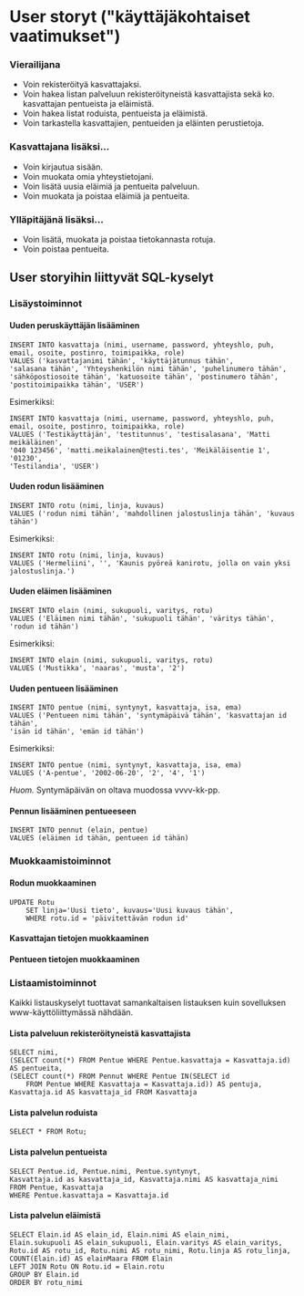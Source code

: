 # User storyt ("käyttäjäkohtaiset vaatimukset")

### Vierailijana

- Voin rekisteröityä kasvattajaksi.
- Voin hakea listan palveluun rekisteröityneistä kasvattajista sekä ko. kasvattajan pentueista ja eläimistä.
- Voin hakea listat roduista, pentueista ja eläimistä.
- Voin tarkastella kasvattajien, pentueiden ja eläinten perustietoja.

### Kasvattajana lisäksi...

- Voin kirjautua sisään.
- Voin muokata omia yhteystietojani.
- Voin lisätä uusia eläimiä ja pentueita palveluun.
- Voin muokata ja poistaa eläimiä ja pentueita.

### Ylläpitäjänä lisäksi...

- Voin lisätä, muokata ja poistaa tietokannasta rotuja.
- Voin poistaa pentueita.

## User storyihin liittyvät SQL-kyselyt

### Lisäystoiminnot
#### Uuden peruskäyttäjän lisääminen

```
INSERT INTO kasvattaja (nimi, username, password, yhteyshlo, puh, email, osoite, postinro, toimipaikka, role)
VALUES ('kasvattajanimi tähän', 'käyttäjätunnus tähän',
'salasana tähän', 'Yhteyshenkilön nimi tähän', 'puhelinumero tähän',
'sähköpostiosoite tähän', 'katuosoite tähän', 'postinumero tähän',
'postitoimipaikka tähän', 'USER')
```
Esimerkiksi:
```
INSERT INTO kasvattaja (nimi, username, password, yhteyshlo, puh, email, osoite, postinro, toimipaikka, role)
VALUES ('Testikäyttäjän', 'testitunnus', 'testisalasana', 'Matti meikäläinen',
'040 123456', 'matti.meikalainen@testi.tes', 'Meikäläisentie 1', '01230',
'Testilandia', 'USER')
```

#### Uuden rodun lisääminen

```
INSERT INTO rotu (nimi, linja, kuvaus)
VALUES ('rodun nimi tähän', 'mahdollinen jalostuslinja tähän', 'kuvaus tähän')
```
Esimerkiksi:
```
INSERT INTO rotu (nimi, linja, kuvaus)
VALUES ('Hermeliini', '', 'Kaunis pyöreä kanirotu, jolla on vain yksi jalostuslinja.')
```

#### Uuden eläimen lisääminen
```
INSERT INTO elain (nimi, sukupuoli, varitys, rotu)
VALUES ('Eläimen nimi tähän', 'sukupuoli tähän', 'väritys tähän', 'rodun id tähän')
```
Esimerkiksi:
```
INSERT INTO elain (nimi, sukupuoli, varitys, rotu)
VALUES ('Mustikka', 'naaras', 'musta', '2')
```

#### Uuden pentueen lisääminen
```
INSERT INTO pentue (nimi, syntynyt, kasvattaja, isa, ema)
VALUES ('Pentueen nimi tähän', 'syntymäpäivä tähän', 'kasvattajan id tähän',
'isän id tähän', 'emän id tähän')
```
Esimerkiksi:
```
INSERT INTO pentue (nimi, syntynyt, kasvattaja, isa, ema)
VALUES ('A-pentue', '2002-06-20', '2', '4', '1')
```
*Huom.* Syntymäpäivän on oltava muodossa vvvv-kk-pp.

#### Pennun lisääminen pentueeseen
```
INSERT INTO pennut (elain, pentue)
VALUES (eläimen id tähän, pentueen id tähän)
```
### Muokkaamistoiminnot

#### Rodun muokkaaminen

```
UPDATE Rotu
    SET linja='Uusi tieto', kuvaus='Uusi kuvaus tähän',
    WHERE rotu.id = 'päivitettävän rodun id'
```

#### Kasvattajan tietojen muokkaaminen

#### Pentueen tietojen muokkaaminen


### Listaamistoiminnot

Kaikki listauskyselyt tuottavat samankaltaisen listauksen kuin sovelluksen www-käyttöliittymässä nähdään.

#### Lista palveluun rekisteröityneistä kasvattajista

```
SELECT nimi,
(SELECT count(*) FROM Pentue WHERE Pentue.kasvattaja = Kasvattaja.id) AS pentueita, 
(SELECT count(*) FROM Pennut WHERE Pentue IN(SELECT id
    FROM Pentue WHERE Kasvattaja = Kasvattaja.id)) AS pentuja,
Kasvattaja.id AS kasvattaja_id FROM Kasvattaja
```

#### Lista palvelun roduista

```
SELECT * FROM Rotu;
```

#### Lista palvelun pentueista

```
SELECT Pentue.id, Pentue.nimi, Pentue.syntynyt,
Kasvattaja.id as kasvattaja_id, Kasvattaja.nimi AS kasvattaja_nimi
FROM Pentue, Kasvattaja
WHERE Pentue.kasvattaja = Kasvattaja.id
```

#### Lista palvelun eläimistä

```
SELECT Elain.id AS elain_id, Elain.nimi AS elain_nimi,
Elain.sukupuoli AS elain_sukupuoli, Elain.varitys AS elain_varitys,
Rotu.id AS rotu_id, Rotu.nimi AS rotu_nimi, Rotu.linja AS rotu_linja,
COUNT(Elain.id) AS elainMaara FROM Elain
LEFT JOIN Rotu ON Rotu.id = Elain.rotu
GROUP BY Elain.id
ORDER BY rotu_nimi
```